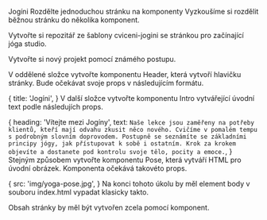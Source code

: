 Jogíni
Rozdělte jednoduchou stránku na komponenty
Vyzkoušíme si rozdělit běžnou stránku do několika komponent.

Vytvořte si repozitář ze šablony cviceni-jogini se stránkou pro začínající jóga studio.

Vytvořte si nový projekt pomocí známého postupu.

V oddělené složce vytvořte komponentu Header, která vytvoří hlavičku stránky. Bude očekávat svoje props v následujícím formátu.

{
  title: 'Jogíni',
}
V další složce vytvořte komponentu Intro vytvářející úvodní text podle následujích props.

{
  heading: 'Vítejte mezi Jogíny',
  text: `Naše lekce jsou zaměřeny na potřeby klientů, kteří mají odvahu zkusit
         něco nového. Cvičíme v pomalém tempu s podrobným slovním doprovodem.
         Postupně se seznámíte se základními principy jógy, jak přístupovat k
         sobě i ostatním. Krok za krokem objevíte a dostanete pod kontrolu
         svoje tělo, pocity a emoce.`,
}
Stejným způsobem vytvořte komponentu Pose, která vytváří HTML pro úvodní obrázek. Komponenta očekává takovéto props.

{
  src: 'img/yoga-pose.jpg',
}
Na konci tohoto úkolu by měl element body v souboru index.html vypadat klasicky takto.

<body>
  <div id="root"></div>
</body>
Obsah stránky by měl být vytvořen zcela pomocí komponent.
